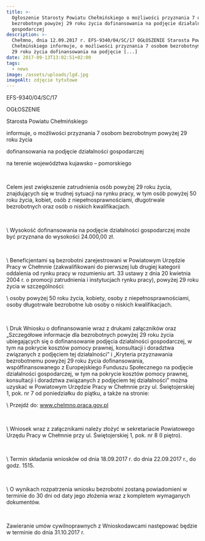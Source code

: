 ```yaml
---
title: >-
  Ogłoszenie Starosty Powiatu Chełmińskiego o możliwości przyznania 7 osobom
  bezrobotnym powyżej 29 roku życia dofinansowania na podjęcie działalności
  gospodarczej
description: >-
  Chełmno, dnia 12.09.2017 r. EFS-9340/04/SC/17 OGŁOSZENIE Starosta Powiatu
  Chełmińskiego informuje, o możliwości przyznania 7 osobom bezrobotnym powyżej
  29 roku życia dofinansowania na podjęcie [...]
date: 2017-09-13T13:02:51+02:00
tags:
  - news
image: /assets/uploads/lgd.jpg
imageAlt: zdjęcie tytułowe
---
```

EFS-9340/04/SC/17

OGŁOSZENIE



Starosta Powiatu Chełmińskiego



informuje, o możliwości przyznania 7 osobom bezrobotnym powyżej 29 roku życia



dofinansowania na podjęcie działalności gospodarczej

na terenie województwa kujawsko – pomorskiego

<br>

Celem jest zwiększenie zatrudnienia osób powyżej 29 roku życia, znajdujących się w trudnej sytuacji na rynku pracy, w tym osób powyżej 50 roku życia, kobiet, osób z niepełnosprawnościami, długotrwale bezrobotnych oraz osób o niskich kwalifikacjach.

<br>

\    Wysokość dofinansowania na podjęcie działalności gospodarczej może być przyznana do wysokości 24.000,00 zł.

<br>

\    Beneficjentami są bezrobotni zarejestrowani w Powiatowym Urzędzie Pracy w Chełmnie (zakwalifikowani do pierwszej lub drugiej kategorii oddalenia od rynku pracy w rozumieniu art. 33 ustawy z dnia 20 kwietnia 2004 r. o promocji zatrudnienia i instytucjach rynku pracy), powyżej 29 roku życia w szczególności:

\    osoby powyżej 50 roku życia, kobiety, osoby z niepełnosprawnościami, osoby długotrwale bezrobotne lub osoby o niskich kwalifikacjach.

<br>

\    Druk Wniosku o dofinansowanie wraz z drukami załączników oraz „Szczegółowe informacje dla bezrobotnych powyżej 29 roku życia ubiegających się o dofinansowanie podjęcia działalności gospodarczej, w tym na pokrycie kosztów pomocy prawnej, konsultacji i doradztwa związanych z podjęciem tej działalności” i „Kryteria przyznawania bezrobotnemu powyżej 29 roku życia dofinansowania, współfinansowanego z Europejskiego Funduszu Społecznego na podjęcie działalności gospodarczej, w tym na pokrycie kosztów pomocy prawnej, konsultacji i doradztwa związanych z podjęciem tej działalności” można uzyskać w Powiatowym Urzędzie Pracy w Chełmnie przy ul. Świętojerskiej 1, pok. nr 7 od poniedziałku do piątku, a także na stronie:

\    Przejdź do: www.chelmno.praca.gov.pl

<br>

\    Wniosek wraz z załącznikami należy złożyć w sekretariacie Powiatowego Urzędu Pracy w Chełmnie przy ul. Świętojerskiej 1, pok. nr 8 (I piętro).

<br>

\    Termin składania wniosków od dnia 18.09.2017 r. do dnia 22.09.2017 r., do godz. 1515.

<br>

\    O wynikach rozpatrzenia wniosku bezrobotni zostaną powiadomieni w terminie do 30 dni od daty jego złożenia wraz z kompletem wymaganych dokumentów.

<br>

Zawieranie umów cywilnoprawnych z Wnioskodawcami następować będzie w terminie do dnia 31.10.2017 r.
